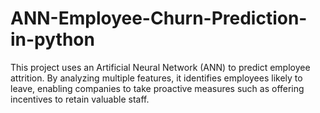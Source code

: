 # ANN-Employee-Churn-Prediction-in-python
This project uses an Artificial Neural Network (ANN) to predict employee attrition. By analyzing multiple features, it identifies employees likely to leave, enabling companies to take proactive measures such as offering incentives to retain valuable staff.
